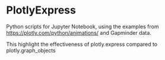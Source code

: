# PlotlyExpress

Python scripts for Jupyter Notebook, using the examples from https://plotly.com/python/animations/ and Gapminder data. 

This highlight the effectiveness of plotly.express compared to plotly.graph_objects
